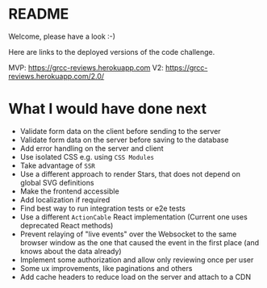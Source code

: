 # README

Welcome, please have a look :-)

Here are links to the deployed versions of the code challenge.

MVP: https://grcc-reviews.herokuapp.com
V2: https://grcc-reviews.herokuapp.com/2.0/

# What I would have done next
- Validate form data on the client before sending to the server
- Validate form data on the server before saving to the database
- Add error handling on the server and client
- Use isolated CSS e.g. using `CSS Modules`
- Take advantage of `SSR`
- Use a different approach to render Stars, that does not depend on global SVG definitions
- Make the frontend accessible
- Add localization if required
- Find best way to run integration tests or e2e tests
- Use a different `ActionCable` React implementation (Current one uses deprecated React methods)
- Prevent relaying of "live events" over the Websocket to the same browser window as the one that caused the event in the first place (and knows about the data already)
- Implement some authorization and allow only reviewing once per user
- Some ux improvements, like paginations and others
- Add cache headers to reduce load on the server and attach to a CDN
